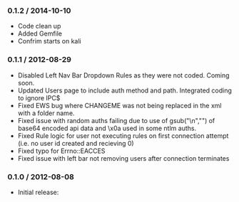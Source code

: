 ### 0.1.2 / 2014-10-10

* Code clean up
* Added Gemfile
* Confrim starts on kali

### 0.1.1 / 2012-08-29

* Disabled Left Nav Bar Dropdown Rules as they were not coded. Coming soon.
* Updated Users page to include auth method and path. Integrated coding to ignore IPC$
* Fixed EWS bug where CHANGEME was not being replaced in the xml with a folder name.
* Fixed issue with random auths failing due to use of gsub("\n","") of base64 encoded api data and \x0a used in some ntlm auths.
* Fixed Rule logic for user not executing rules on first connection attempt (i.e. no user id created and recieving 0)
* Fixed typo for Errno::EACCES
* Fixed issue with left bar not removing users after connection terminates

### 0.1.0 / 2012-08-08

* Initial release:
